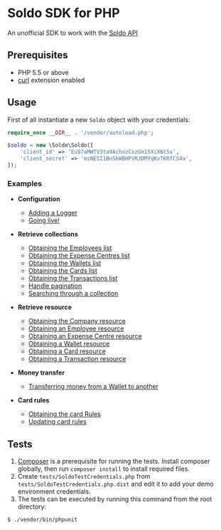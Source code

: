 # Soldo SDK for PHP

An unofficial SDK to work with the [Soldo API](https://api-demo.soldocloud.net/documentation)

## Prerequisites
- PHP 5.5 or above
- [curl](https://secure.php.net/manual/en/book.curl.php) extension enabled

## Usage

First of all instantiate a new `Soldo` object with your credentials:


```php
require_once __DIR__ . '/vendor/autoload.php';

$soldo = new \Soldo\Soldo([
    'client_id' => 'Eu97aMWTV3ta9AchozCozGn15XiX6t5x',
    'client_secret' => 'msNE5I1BnSkWBHPVRJDMYqKvTKRfCS4a',
]);
```

### Examples
- **Configuration**
    - [Adding a Logger](./examples/configuration.md#adding-a-logger)
    - [Going live!](./examples/configuration.md#going-live)

- **Retrieve collections**
    - [Obtaining the Employees list](#)
    - [Obtaining the Expense Centres list](#)
    - [Obtaining the Wallets list](#)
    - [Obtaining the Cards list](#)
    - [Obtaining the Transactions list](#)
    - [Handle pagination](#)
    - [Searching through a collection](#)
    
- **Retrieve resource**
    - [Obtaining the Company resource](#)
    - [Obtaining an Employee resource](#)
    - [Obtaining an Expense Centre resource](#)
    - [Obtaining a Wallet resource](#)
    - [Obtaining a Card resource](#)
    - [Obtaining a Transaction resource](#)
    
- **Money transfer**
    - [Transferring money from a Wallet to another](#)
   
- **Card rules**
    - [Obtaining the card Rules](#)
    - [Updating card rules](#)
      
    
## Tests

1. [Composer](https://getcomposer.org/) is a prerequisite for running the tests. Install composer globally, then run `composer install` to install required files.
2. Create `tests/SoldoTestCredentials.php` from `tests/SoldoTestCredentials.php.dist` and edit it to add your demo environment credentials.
3. The tests can be executed by running this command from the root directory:

```bash
$ ./vendor/bin/phpunit
```


